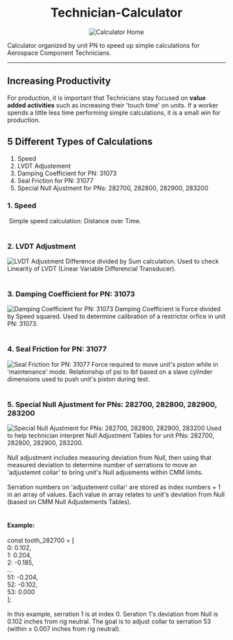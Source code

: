 <h1 align="center">Technician-Calculator</h1>
<p align="center">
    <img alt="Calculator Home" src="https://github.com/anew226/Technician-Calculator/blob/main/images/HomeScreen.jpg?raw=true">
</p>
Calculator organized by unit PN to speed up simple calculations for Aerospace Component Technicians.

---

## Increasing Productivity
For production, it is important that Technicians stay focused on **value added activities** such as increasing their 'touch time' on units. If a worker spends a little less time performing simple calculations, it is a small win for production.

## 5 Different Types of Calculations
1. Speed
2. LVDT Adjustement
3. Damping Coefficient for PN: 31073
4. Seal Friction for PN: 31077
5. Special Null Ajustment for PNs: 282700, 282800, 282900, 283200

### 1. Speed
<img alt="" src="https://github.com/anew226/Technician-Calculator/blob/main/images/SpeedCalc.jpg?raw=true">
Simple speed calculation: Distance over Time.
<br/><br/>

### 2. LVDT Adjustment
<img alt="LVDT Adjustment" src="https://github.com/anew226/Technician-Calculator/blob/main/images/LVDTCalc.jpg?raw=true">
Difference divided by Sum calculation. Used to check Linearity of LVDT (Linear Variable Differencial Transducer).
<br/><br/>

### 3. Damping Coefficient for PN: 31073
<img alt="Damping Coefficient for PN: 31073" src="https://github.com/anew226/Technician-Calculator/blob/main/images/DampingCoefficientCalc.jpg?raw=true">
Damping Coefficient is Force divided by Speed squared. Used to determine calibration of a restrictor orfice in unit PN: 31073.
<br/><br/>

### 4. Seal Friction for PN: 31077
<img alt="Seal Friction for PN: 31077" src="https://github.com/anew226/Technician-Calculator/blob/main/images/SealFrictionCalc.jpg?raw=true">
Force required to move unit's piston while in 'maintenance' mode. Relationship of psi to lbf based on a slave cylinder dimensions used to push unit's piston during test.
<br/><br/>

### 5. Special Null Ajustment for PNs: 282700, 282800, 282900, 283200
<img alt="Special Null Ajustment for PNs: 282700, 282800, 282900, 283200" src="https://github.com/anew226/Technician-Calculator/blob/main/images/SpecialNullAdjustment.jpg?raw=true">
Used to help technician interpret Null Adjustment Tables for unit PNs: 282700, 282800, 282900, 283200. 
<br/><br/>
Null adjustment includes measuring deviation from Null, then using that measured deviation to determine number of serrations to move an 'adjustemnt collar' to bring unit's Null adjusments within CMM limits.
<br/><br/>
Serration numbers on 'adjustement collar' are stored as index numbers + 1 in an array of values. Each value in array relates to unit's deviation from Null (based on CMM Null Adjustements Tables).
<br/><br/>

#### Example:
const tooth_282700 = [<br/>
0: 0.102,<br/>
1: 0.204,<br/>
2: -0.185,<br/>
...<br/>
51: -0.204,<br/>
52: -0.102,<br/>
53: 0.000 <br/>
];
<br/><br/>
In this example, serration 1 is at index 0. Seration 1's deviation from Null is 0.102 inches from rig neutral. The goal is to adjust collar to serration 53 (within &plusmn; 0.007 inches from rig neutral).
